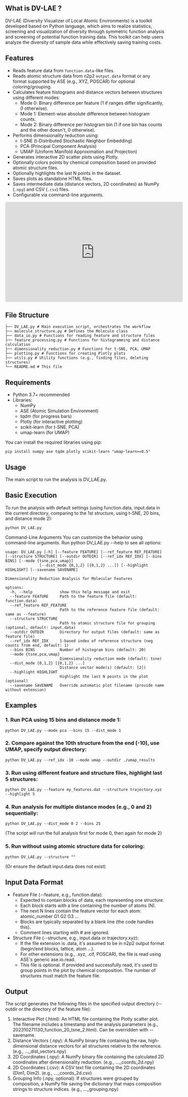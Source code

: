 ## What is DV-LAE ?

DV-LAE (Diversity Visualizer of Local Atomic Environments) is a toolkit developed based on Python language, which aims to realize statistics, screening and visualization of diversity through symmetric function analysis and screening of potential function training data. This toolkit can help users analyze the diversity of sample data while effectively saving training costs.
## Features

*   Reads feature data from `function.data`-like files.
*   Reads atomic structure data from n2p2 `output.data` format or any format supported by ASE (e.g., XYZ, POSCAR) for optional coloring/grouping.
*   Calculates feature histograms and distance vectors between structures using different modes:
    *   Mode 0: Binary difference per feature (1 if ranges differ significantly, 0 otherwise).
    *   Mode 1: Element-wise absolute difference between histogram counts.
    *   Mode 2: Binary difference per histogram bin (1 if one bin has counts and the other doesn't, 0 otherwise).
*   Performs dimensionality reduction using:
    *   t-SNE (t-Distributed Stochastic Neighbor Embedding)
    *   PCA (Principal Component Analysis)
    *   UMAP (Uniform Manifold Approximation and Projection)
*   Generates interactive 2D scatter plots using Plotly.
*   Optionally colors points by chemical composition based on provided atomic structure files.
*   Optionally highlights the last N points in the dataset.
*   Saves plots as standalone HTML files.
*   Saves intermediate data (distance vectors, 2D coordinates) as NumPy (`.npy`) and CSV (`.csv`) files.
*   Configurable via command-line arguments.
<iframe width="560" height="315" src="https://www.youtube.com/embed/J8WpREFhcHY" title="DV-LAE Methodology Implementation Demo" frameborder="0" allow="accelerometer; autoplay; clipboard-write; encrypted-media; gyroscope; picture-in-picture; web-share" allowfullscreen></iframe>

## File Structure
```
├── DV_LAE.py # Main execution script, orchestrates the workflow
├── molecule_structure.py # Defines the Molecule class
├── data_io.py # Functions for reading feature and structure files
├── feature_processing.py # Functions for histogramming and distance calculation
├── dimensionality_reduction.py # Functions for t-SNE, PCA, UMAP
├── plotting.py # Functions for creating Plotly plots
├── utils.py # Utility functions (e.g., finding files, deleting structures)
└── README.md # This file
```


## Requirements

*   Python 3.7+ recommended
*   Libraries:
    *   NumPy
    *   ASE (Atomic Simulation Environment)
    *   tqdm (for progress bars)
    *   Plotly (for interactive plotting)
    *   scikit-learn (for t-SNE, PCA)
    *   umap-learn (for UMAP)

You can install the required libraries using pip:

```
pip install numpy ase tqdm plotly scikit-learn "umap-learn>=0.5"
```

## Usage
The main script to run the analysis is DV_LAE.py.

## Basic Execution
To run the analysis with default settings (using function.data, input.data in the current directory, comparing to the 1st structure, using t-SNE, 20 bins, and distance mode 2):
```
python DV_LAE.py
```
Command-Line Arguments
You can customize the behavior using command-line arguments. Run python DV_LAE.py --help to see all options:
```
usage: DV_LAE.py [-h] [--feature FEATURE] [--ref_feature REF_FEATURE] [--structure STRUCTURE] [--outdir OUTDIR] [--ref_idx REF_IDX] [--bins BINS] [--mode {tsne,pca,umap}]
               [--dist_mode {0,1,2} [{0,1,2} ...]] [--highlight HIGHLIGHT] [--savename SAVENAME]

Dimensionality Reduction Analysis for Molecular Features

options:
  -h, --help            show this help message and exit
  --feature FEATURE     Path to the feature file (default: function.data)
  --ref_feature REF_FEATURE
                        Path to the reference feature file (default: same as --feature)
  --structure STRUCTURE
                        Path to atomic structure file for grouping (optional, default: input.data)
  --outdir OUTDIR       Directory for output files (default: same as feature file)
  --ref_idx REF_IDX     1-based index of reference structure (neg counts from end, default: 1)
  --bins BINS           Number of histogram bins (default: 20)
  --mode {tsne,pca,umap}
                        Dimensionality reduction mode (default: tsne)
  --dist_mode {0,1,2} [{0,1,2} ...]
                        Distance vector mode(s) (default: [2])
  --highlight HIGHLIGHT
                        Highlight the last N points in the plot (optional)
  --savename SAVENAME   Override automatic plot filename (provide name without extension)
```

## Examples
### 1. Run PCA using 15 bins and distance mode 1:
~~~b
python DV_LAE.py --mode pca --bins 15 --dist_mode 1
~~~

### 2. Compare against the 10th structure from the end (-10), use UMAP, specify output directory:

~~~
python DV_LAE.py --ref_idx -10 --mode umap --outdir ./umap_results
~~~

### 3. Run using different feature and structure files, highlight last 5 structures:

~~~
python DV_LAE.py --feature my_features.dat --structure trajectory.xyz --highlight 5
~~~

### 4. Run analysis for multiple distance modes (e.g., 0 and 2) sequentially:

~~~
python DV_LAE.py --dist_mode 0 2 --bins 25
~~~
(The script will run the full analysis first for mode 0, then again for mode 2)

### 5. Run without using atomic structure data for coloring:

~~~
python DV_LAE.py --structure ""
~~~
(Or ensure the default input.data does not exist)

## Input Data Format
* Feature File (--feature, e.g., function.data):
    *  Expected to contain blocks of data, each representing one structure.
    *  Each block starts with a line containing the number of atoms (N).
    *  The next N lines contain the feature vector for each atom: atomic_number G1 G2 G3 ...
    *  Blocks are typically separated by a blank line (the code handles this).
    *  Comment lines starting with # are ignored.
* Structure File (--structure, e.g., input.data or trajectory.xyz):
    *  If the file extension is .data, it's assumed to be in n2p2 output format (begin/end blocks, lattice, atom ...).
    *  For other extensions (e.g., .xyz, .cif, POSCAR), the file is read using ASE's generic ase.io.read.
    *  This file is optional. If provided and successfully read, it's used to group points in the plot by chemical composition. The number of structures must match the feature file.

## Output
The script generates the following files in the specified output directory (--outdir or the directory of the feature file):
1. Interactive Plot (.html): An HTML file containing the Plotly scatter plot. The filename includes a timestamp and the analysis parameters (e.g., 202310271130_function_20_tsne_2.html). Can be overridden with --savename.
2. Distance Vectors (.npy): A NumPy binary file containing the raw, high-dimensional distance vectors for all structures relative to the reference. (e.g., ..._dist_vectors.npy)
3. 2D Coordinates (.npy): A NumPy binary file containing the calculated 2D coordinates after dimensionality reduction. (e.g., ..._coords_2d.npy)
4. 2D Coordinates (.csv): A CSV text file containing the 2D coordinates (Dim1, Dim2). (e.g., ..._coords_2d.csv)
5. Grouping Info (.npy, optional): If structures were grouped by composition, a NumPy file saving the dictionary that maps composition strings to structure indices. (e.g., ..._grouping.npy)

